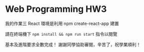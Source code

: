 # Web Programming HW3

我的作業三 React 環境是利用 npm create-react-app 建置

請在終端機下 `npm install && npm run start` 指令以閱覽

基本及進階要求全數完成！
謝謝同學協助審閱，辛苦了，祝學業順利！